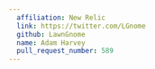 ```yaml
---
  affiliation: New Relic
  link: https://twitter.com/LGnome
  github: LawnGnome
  name: Adam Harvey
  pull_request_number: 589
---
```

